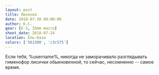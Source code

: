 ```yaml
---
layout: post
title: Лисичка
date: 2018-07-30 00:00:00
author: К.С.
gear: [E-3, 35mm macro]
shoot_date: 2018-07-24
location: Ёль-база
colors: ['561300', 'c3c575']
---
```

Если тебя, %username%, никогда не заморачивало разглядывать гименофор _лисички обыкновенной_, то сейчас, несомненно -- самое время.
